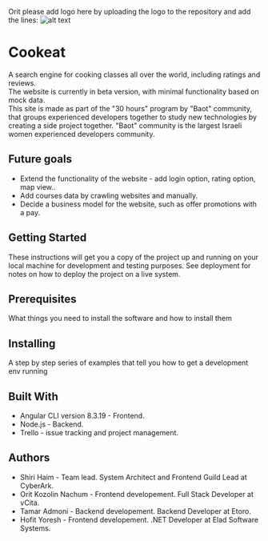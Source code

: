 Orit please add logo here by uploading the logo to the repository and add the lines:
![alt text](https://raw.githubusercontent.com/username/projectname/branch/path/to/img.png)
# Cookeat
A search engine for cooking classes all over the world, including ratings and reviews. <br/>
The website is currently in beta version, with minimal functionality based on mock data.<br/>
This site is made as part of the "30 hours" program by "Baot" community, that groups experienced developers together to study new technologies by creating a side project together.
"Baot" community is the largest Israeli women experienced developers community.
## Future goals
* Extend the functionality of the website - add login option, rating option, map view..
* Add courses data by crawling websites and manually. 
* Decide a business model for the website, such as offer promotions with a pay.
## Getting Started
These instructions will get you a copy of the project up and running on your local machine for development and testing purposes. See deployment for notes on how to deploy the project on a live system.
## Prerequisites
What things you need to install the software and how to install them 
## Installing
A step by step series of examples that tell you how to get a development env running
## Built With
* Angular CLI version 8.3.19 - Frontend.
* Node.js - Backend.
* Trello - issue tracking and project management.
## Authors
* Shiri Haim - Team lead. System Architect and Frontend Guild Lead at CyberArk.
* Orit Kozolin Nachum - Frontend developement. Full Stack Developer at vCita.
* Tamar Admoni - Backend developement. Backend Developer at Etoro.
* Hofit Yoresh - Frontend developement. .NET Developer at Elad Software Systems.

